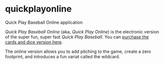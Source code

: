 # quickplayonline
Quick Play Baseball Online application

_Quick Play Baseball Online_ (aka, _Quick Play Online_) is the electronic version of the super fun, super fast _Quick Play Baseball_. You can [purchase the cards and dice version here](https://payhip.com/OnBaseBaseball/collection/quick-play-baseball).

The online version allows you to add pitching to the game, create a zero footprint, and introduces a fun variat called the wildcard.
